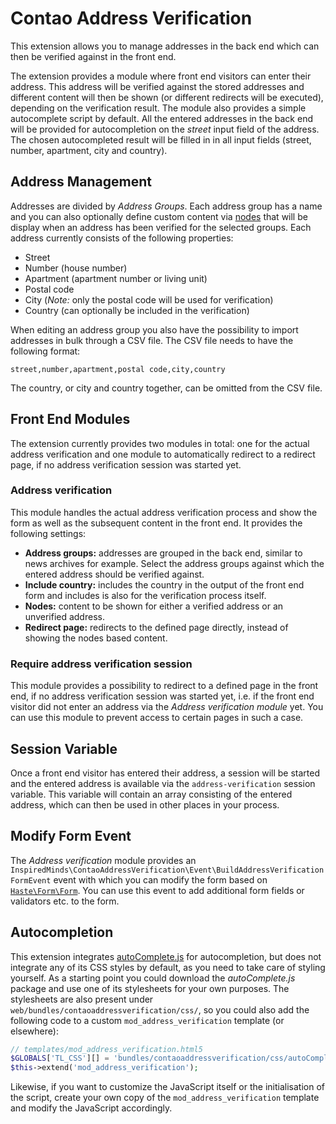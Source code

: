 Contao Address Verification
===========================

This extension allows you to manage addresses in the back end which can then be verified against in the front end. 

The extension provides a module where front end visitors can enter their address. This address will be verified against the stored addresses and different content will then be shown (or different redirects will be executed), depending on the verification result. The module also provides a simple autocomplete script by default. All the entered addresses in the back end will be provided for autocompletion on the _street_ input field of the address. The chosen autocompleted result will be filled in in all input fields (street, number, apartment, city and country).

## Address Management

Addresses are divided by _Address Groups_. Each address group has a name and you can also optionally define custom content via [nodes](https://github.com/terminal42/contao-node) that will be display when an address has been verified for the selected groups. Each address currently consists of the following properties:

* Street
* Number (house number)
* Apartment (apartment number or living unit)
* Postal code
* City (_Note:_ only the postal code will be used for verification)
* Country (can optionally be included in the verification)

When editing an address group you also have the possibility to import addresses in bulk through a CSV file. The CSV file needs to have the following format:

```
street,number,apartment,postal code,city,country
```

The country, or city and country together, can be omitted from the CSV file.

## Front End Modules

The extension currently provides two modules in total: one for the actual address verification and one module to automatically redirect to a redirect page, if no address verification session was started yet.

### Address verification

This module handles the actual address verification process and show the form as well as the subsequent content in the front end. It provides the following settings:

* __Address groups:__ addresses are grouped in the back end, similar to news archives for example. Select the address groups against which the entered address should be verified against.
* __Include country:__ includes the country in the output of the front end form and includes is also for the verification process itself.
* __Nodes:__ content to be shown for either a verified address or an unverified address.
* __Redirect page:__ redirects to the defined page directly, instead of showing the nodes based content.

### Require address verification session

This module provides a possibility to redirect to a defined page in the front end, if no address verification session was started yet, i.e. if the front end visitor did not enter an address via the _Address verification module_ yet. You can use this module to prevent access to certain pages in such a case.

## Session Variable

Once a front end visitor has entered their address, a session will be started and the entered address is available via the `address-verification` session variable. This variable will contain an array consisting of the entered address, which can then be used in other places in your process.

## Modify Form Event

The _Address verification_ module provides an `InspiredMinds\ContaoAddressVerification\Event\BuildAddressVerificationFormEvent` event with which you can modify the form based on [`Haste\Form\Form`](https://github.com/codefog/contao-haste/blob/master/docs/Form/Form.md). You can use this event to add additional form fields or validators etc. to the form.

## Autocompletion

This extension integrates [autoComplete.js](https://tarekraafat.github.io/autoComplete.js/) for autocompletion, but does not integrate any of its CSS styles by default, as you need to take care of styling yourself. As a starting point you could download the _autoComplete.js_ package and use one of its stylesheets for your own purposes. The stylesheets are also present under `web/bundles/contaoaddressverification/css/`, so you could also add the following code to a custom `mod_address_verification` template (or elsewhere):

```php
// templates/mod_address_verification.html5
$GLOBALS['TL_CSS'][] = 'bundles/contaoaddressverification/css/autoComplete.02.css';
$this->extend('mod_address_verification');
```

Likewise, if you want to customize the JavaScript itself or the initialisation of the script, create your own copy of the `mod_address_verification` template and modify the JavaScript accordingly.
